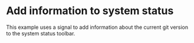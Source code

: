 # Add information to system status

This example uses a signal to add information about the 
current git version to the system status toolbar.